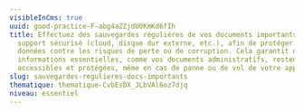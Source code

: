 ```yaml
---
visibleInCms: true
uuid: good-practice-F-abg4aZZjdU0KmKd6fIh
title: Effectuez des sauvegardes régulières de vos documents importants sur un
  support sécurisé (cloud, disque dur externe, etc.), afin de protéger vos
  données contre les risques de perte ou de corruption. Cela garantit que vos
  informations essentielles, comme vos documents administratifs, restent
  accessibles et protégées, même en cas de panne ou de vol de votre appareil.
slug: sauvegardes-regulieres-docs-importants
thematique: thematique-CvbEsDX_JLbVAl6oz7djq
niveau: essentiel
---
```

